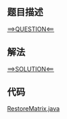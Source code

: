 ## 题目描述

[==>QUESTION<==](https://leetcode.cn/problems/find-valid-matrix-given-row-and-column-sums/description/)

## 解法

[==>SOLUTION<==](https://leetcode.cn/problems/find-valid-matrix-given-row-and-column-sums/solutions/2165784/gei-ding-xing-he-lie-de-he-qiu-ke-xing-j-u8dj/)

## 代码

[RestoreMatrix.java](https://github.com/Marshal7cc/leetcode-java/blob/master/src/greedy/RestoreMatrix.java)

